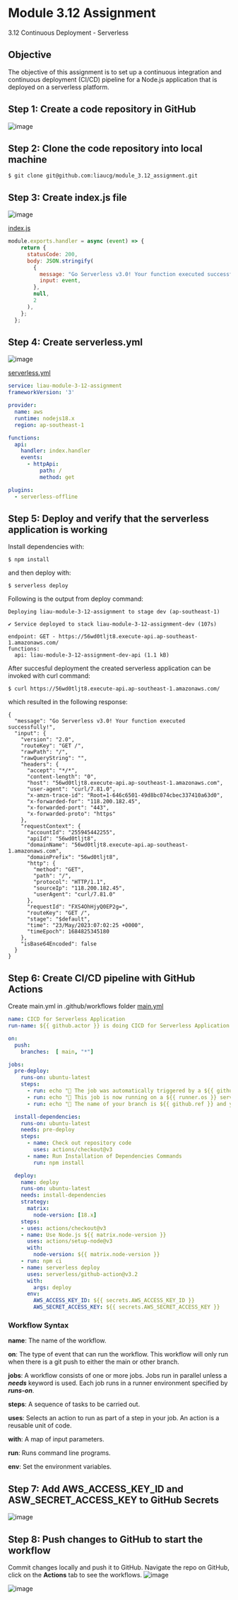 # Module 3.12 Assignment
3.12 Continuous Deployment - Serverless

## Objective
The objective of this assignment is to set up a continuous integration and continuous deployment (CI/CD) pipeline for a Node.js application that is deployed on a serverless platform.

## Step 1: Create a code repository in GitHub
![image](https://github.com/liaucg/module_3.12_assignment/assets/22501900/df3b539c-e91e-469b-a057-00b7e64028df)

## Step 2: Clone the code repository into local machine
```
$ git clone git@github.com:liaucg/module_3.12_assignment.git
```

## Step 3: Create index.js file
![image](https://github.com/liaucg/module_3.12_assignment/assets/22501900/b69f8910-5fd1-43d6-80b0-b1bb01610604)

[index.js](index.js)
```js
module.exports.handler = async (event) => {
    return {
      statusCode: 200,
      body: JSON.stringify(
        {
          message: "Go Serverless v3.0! Your function executed successfully!",
          input: event,
        },
        null,
        2
      ),
    };
  };
```

## Step 4: Create serverless.yml
![image](https://github.com/liaucg/module_3.12_assignment/assets/22501900/3b2e966d-d56b-42f3-aefa-5e1c34dce406)

[serverless.yml](serverless.yml)
```yml
service: liau-module-3-12-assignment
frameworkVersion: '3'

provider:
  name: aws
  runtime: nodejs18.x
  region: ap-southeast-1

functions:
  api:
    handler: index.handler
    events:
      - httpApi:
          path: /
          method: get

plugins:
  - serverless-offline
```

## Step 5: Deploy and verify that the serverless application is working
Install dependencies with:
```
$ npm install
```

and then deploy with:
```
$ serverless deploy
```

Following is the output from deploy command:
```
Deploying liau-module-3-12-assignment to stage dev (ap-southeast-1)

✔ Service deployed to stack liau-module-3-12-assignment-dev (107s)

endpoint: GET - https://56wd0tljt8.execute-api.ap-southeast-1.amazonaws.com/
functions:
  api: liau-module-3-12-assignment-dev-api (1.1 kB)
```

After succesful deployment the created serverless application can be invoked with curl command:
```
$ curl https://56wd0tljt8.execute-api.ap-southeast-1.amazonaws.com/
```

which resulted in the following response:
```
{
  "message": "Go Serverless v3.0! Your function executed successfully!",
  "input": {
    "version": "2.0",
    "routeKey": "GET /",
    "rawPath": "/",
    "rawQueryString": "",
    "headers": {
      "accept": "*/*",
      "content-length": "0",
      "host": "56wd0tljt8.execute-api.ap-southeast-1.amazonaws.com",
      "user-agent": "curl/7.81.0",
      "x-amzn-trace-id": "Root=1-646c6501-49d8bc074cbec337410a63d0",
      "x-forwarded-for": "118.200.182.45",
      "x-forwarded-port": "443",
      "x-forwarded-proto": "https"
    },
    "requestContext": {
      "accountId": "255945442255",
      "apiId": "56wd0tljt8",
      "domainName": "56wd0tljt8.execute-api.ap-southeast-1.amazonaws.com",
      "domainPrefix": "56wd0tljt8",
      "http": {
        "method": "GET",
        "path": "/",
        "protocol": "HTTP/1.1",
        "sourceIp": "118.200.182.45",
        "userAgent": "curl/7.81.0"
      },
      "requestId": "FXS4OhHjyQ0EP2g=",
      "routeKey": "GET /",
      "stage": "$default",
      "time": "23/May/2023:07:02:25 +0000",
      "timeEpoch": 1684825345180
    },
    "isBase64Encoded": false
  }
}
```

## Step 6: Create CI/CD pipeline with GitHub Actions
Create main.yml in .github/workflows folder
[main.yml](.github/workflows/main.yml)
```yml
name: CICD for Serverless Application
run-name: ${{ github.actor }} is doing CICD for Serverless Application

on:
  push:
    branches:  [ main, "*"]

jobs:
  pre-deploy:
    runs-on: ubuntu-latest
    steps:
      - run: echo "🎉 The job was automatically triggered by a ${{ github.event_name }} event."
      - run: echo "🐧 This job is now running on a ${{ runner.os }} server hosted by GitHub!"
      - run: echo "🔎 The name of your branch is ${{ github.ref }} and your repository is ${{ github.repository }}."

  install-dependencies:
    runs-on: ubuntu-latest
    needs: pre-deploy
    steps:
      - name: Check out repository code
        uses: actions/checkout@v3
      - name: Run Installation of Dependencies Commands
        run: npm install

  deploy:
    name: deploy
    runs-on: ubuntu-latest
    needs: install-dependencies
    strategy:
      matrix:
        node-version: [18.x]
    steps:
    - uses: actions/checkout@v3
    - name: Use Node.js ${{ matrix.node-version }}
      uses: actions/setup-node@v3
      with:
        node-version: ${{ matrix.node-version }}
    - run: npm ci
    - name: serverless deploy
      uses: serverless/github-action@v3.2
      with:
        args: deploy
      env:
        AWS_ACCESS_KEY_ID: ${{ secrets.AWS_ACCESS_KEY_ID }}
        AWS_SECRET_ACCESS_KEY: ${{ secrets.AWS_SECRET_ACCESS_KEY }}
```

### Workflow Syntax
**name**: The name of the workflow.

**on**: The type of event that can run the workflow. This workflow will only run when there is a git push to either the main or other branch.

**jobs**: A workflow consists of one or more jobs. Jobs run in parallel unless a ***needs*** keyword is used. Each job runs in a runner environment specified by ***runs-on***.

**steps**: A sequence of tasks to be carried out.

**uses**: Selects an action to run as part of a step in your job. An action is a reusable unit of code.

**with**: A map of input parameters.

**run**: Runs command line programs.

**env**: Set the environment variables.

## Step 7: Add AWS_ACCESS_KEY_ID and ASW_SECRET_ACCESS_KEY to GitHub Secrets
![image](https://github.com/liaucg/module_3.12_assignment/assets/22501900/9df5701c-d5a4-4cd6-bdd0-df59091daeeb)

## Step 8: Push changes to GitHub to start the workflow
Commit changes locally and push it to GitHub. Navigate the repo on GitHub, click on the **Actions** tab to see the workflows.
![image](https://github.com/liaucg/module_3.12_assignment/assets/22501900/4c8dbd28-cc20-433e-a1c3-a86cf43aa3b9)

![image](https://github.com/liaucg/module_3.12_assignment/assets/22501900/69c8bb93-a911-4ae7-80b9-9e8e9ce1e88d)

